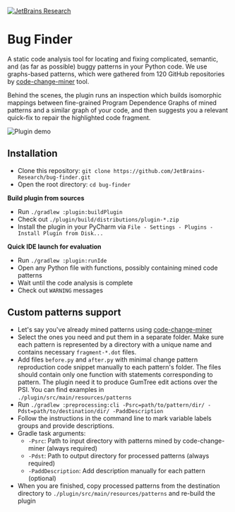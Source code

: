 [![JetBrains Research](https://jb.gg/badges/research.svg)](https://confluence.jetbrains.com/display/ALL/JetBrains+on+GitHub)

# Bug Finder

A static code analysis tool for locating and fixing complicated, semantic, 
and (as far as possible) buggy patterns in your Python code. We use 
graphs-based patterns, which were gathered from 120 GitHub repositories by 
[code-change-miner](https://github.com/JetBrains-Research/code-change-miner) 
tool. 

Behind the scenes, the plugin runs an inspection which builds 
isomorphic mappings between fine-grained Program Dependence Graphs 
of mined patterns and a similar graph of your code, and then suggests 
you a relevant quick-fix to repair the highlighted code fragment.

<img src="https://i.ibb.co/ySN4dcy/presentation.gif" alt="Plugin demo">

## Installation

 - Clone this repository: `git clone https://github.com/JetBrains-Research/bug-finder.git`
 - Open the root directory: `cd bug-finder`
 
**Build plugin from sources**

 - Run `./gradlew :plugin:buildPlugin`
 - Check out `./plugin/build/distributions/plugin-*.zip`
 - Install the plugin in your PyCharm via `File - Settings - Plugins - Install Plugin from Disk...`
 
**Quick IDE launch for evaluation**
 
 - Run `./gradlew :plugin:runIde`
 - Open any Python file with functions, possibly containing mined code patterns 
 - Wait until the code analysis is complete
 - Check out `WARNING` messages

## Custom patterns support

 - Let's say you've already mined patterns using 
 [code-change-miner](https://github.com/JetBrains-Research/code-change-miner)
 - Select the ones you need and put them in a separate folder.
 Make sure each pattern is represented by a directory
 with a unique name and contains necessary `fragment-*.dot` files.
 - Add files `before.py` and `after.py` with minimal change pattern reproduction code snippet
 manually to each pattern's folder. The files should contain only one function with statements corresponding to pattern.
 The plugin need it to produce GumTree edit actions over the PSI. You can find examples in \
 `./plugin/src/main/resources/patterns`
 - Run `./gradlew :preprocessing:cli -Psrc=path/to/pattern/dir/ -Pdst=path/to/destination/dir/ -PaddDescription`
 - Follow the instructions in the command line to mark variable labels groups and provide descriptions.
 - Gradle task arguments: 
   - `-Psrc`: Path to input directory with patterns mined by code-change-miner (always required)
   - `-Pdst`: Path to output directory for processed patterns (always required)
   - `-PaddDescription`: Add description manually for each pattern (optional)
 - When you are finished, copy processed patterns from the
  destination directory to `./plugin/src/main/resources/patterns` and re-build the plugin
